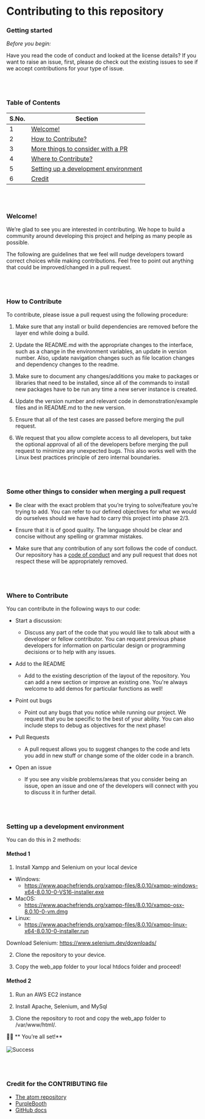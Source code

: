 # Contributing to this repository

### Getting started

*Before you begin:*

Have you read the code of conduct and looked at the license details?
If you want to raise an issue, first, please do check out the existing issues to see if we accept contributions for your type of issue.

<br></br>
### Table of Contents

S.No. | Section 
----- | ------- 
1 | [Welcome!](#welcome!)
2 | [How to Contribute?](#How-to-Contribute)
3 | [More things to consider with a PR](#Some-other-things-to-consider-when-merging-a-pull-request)
4 | [Where to Contribute?](#Where-to-Contribute)
5 | [Setting up a development environment](#Setting-up-a-development-environment)
6 | [Credit](#Credit-for-the-CONTRIBUTING-file)



<br></br>
### Welcome! 
We’re glad to see you are interested in contributing. We hope to build a community around developing this project and helping as many people as possible. 

The following are guidelines that we feel will nudge developers toward correct choices while making contributions. Feel free to point out anything that could be improved/changed in a pull request.


<br></br>
### How to Contribute

To contribute, please issue a pull request using the following procedure:
1. Make sure that any install or build dependencies are removed before the layer end while doing a build.

2. Update the README.md with the appropriate changes to the interface, such as a change in the environment variables, an update in version number. Also, update navigation changes such as file location changes and dependency changes to the readme. 

3. Make sure to document any changes/additions you make to packages or libraries that need to be installed, since all of the commands to install new packages have to be run any time a new server instance is created.

4. Update the version number and relevant code in demonstration/example files and in README.md to the new version.

5. Ensure that all of the test cases are passed before merging the pull request.

6. We request that you allow complete access to all developers, but take the optional approval of all of the developers before merging the pull request to minimize any unexpected bugs. This also works well with the Linux best practices principle of zero internal boundaries.

<br></br>
### Some other things to consider when merging a pull request
* Be clear with the exact problem that you’re trying to solve/feature you’re trying to add. You can refer to our defined objectives for what we would do ourselves should we have had to carry this project into phase 2/3.

* Ensure that it is of good quality. The language should be clear and concise without any spelling or grammar mistakes.

* Make sure that any contribution of any sort follows the code of conduct. Our repository has a [code of conduct](https://github.com/hrushabhchouhan/SRIJAS2.0/blob/main/CODE_OF_CONDUCT.md) and any pull request that does not respect these will be appropriately removed.

<br></br>
### Where to Contribute
You can contribute in the following ways to our code:

* Start a discussion: 
  * Discuss any part of the code that you would like to talk about with a developer or fellow contributor. You can request previous phase developers for information on particular design or programming decisions or to help with any issues.

* Add to the README
  * Add to the existing description of the layout of the repository. You can add a new section or improve an existing one. You're always welcome to add demos for particular functions as well!

* Point out bugs
  * Point out any bugs that you notice while running our project. We request that you be specific to the best of your ability. You can also include steps to debug as objectives for the next phase!

* Pull Requests
  * A pull request allows you to suggest changes to the code and lets you add in new stuff or change some of the older code in a branch.

* Open an issue
  * If you see any visible problems/areas that you consider being an issue, open an issue and one of the developers will connect with you to discuss it in further detail.

<br></br>
### Setting up a development environment
You can do this in 2 methods:

#### Method 1
1. Install Xampp and Selenium on your local device
* Windows:
  * https://www.apachefriends.org/xampp-files/8.0.10/xampp-windows-x64-8.0.10-0-VS16-installer.exe
* MacOS:
  * https://www.apachefriends.org/xampp-files/8.0.10/xampp-osx-8.0.10-0-vm.dmg
* Linux:
  * https://www.apachefriends.org/xampp-files/8.0.10/xampp-linux-x64-8.0.10-0-installer.run

Download Selenium: https://www.selenium.dev/downloads/

2. Clone the repository to your device.

3. Copy the web_app folder to your local htdocs folder and proceed!

#### Method 2

1. Run an AWS EC2 instance

2. Install Apache, Selenium, and MySql

3. Clone the repository to root and copy the web_app folder to /var/www/html/.

🤟🏻 ** You’re all set!**
<br></br>
![Success](https://tenor.com/view/success-kid-hells-yes-i-did-it-fuck-yeah-success-gif-5207407.gif)

<br></br>
### Credit for the CONTRIBUTING file
* [The atom repository](https://github.com/atom/atom/blob/master/CONTRIBUTING.md#pull-requests)
* [PurpleBooth](https://gist.github.com/PurpleBooth/b24679402957c63ec426#scope)
* [GitHub docs](https://github.com/github/docs/blob/main/CONTRIBUTING.md)
